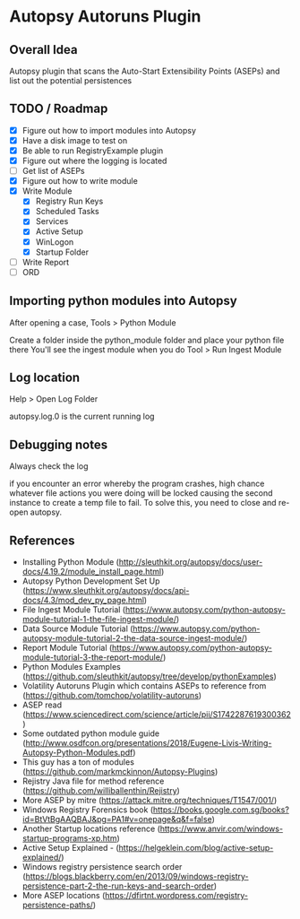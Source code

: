 # Autopsy Autoruns Plugin

## Overall Idea
Autopsy plugin that scans the Auto-Start Extensibility Points (ASEPs) and list out the potential persistences

## TODO / Roadmap
- [x] Figure out how to import modules into Autopsy
- [x] Have a disk image to test on
- [x] Be able to run RegistryExample plugin
- [x] Figure out where the logging is located
- [ ] Get list of ASEPs
- [x] Figure out how to write module
- [x] Write Module
	- [x] Registry Run Keys
    - [x] Scheduled Tasks
    - [x] Services
    - [x] Active Setup
    - [x] WinLogon
    - [x] Startup Folder
- [ ] Write Report
- [ ] ORD

## Importing python modules into Autopsy
After opening a case, Tools > Python Module

Create a folder inside the python_module folder and place your python file there
You'll see the ingest module when you do Tool > Run Ingest Module

## Log location
Help > Open Log Folder

autopsy.log.0 is the current running log

## Debugging notes

Always check the log

if you encounter an error whereby the program crashes, high chance whatever file actions you were doing will be locked causing the second instance to create a temp file to fail. To solve this, you need to close and re-open autopsy.

## References
- Installing Python Module (http://sleuthkit.org/autopsy/docs/user-docs/4.19.2/module_install_page.html)
- Autopsy Python Development Set Up (https://www.sleuthkit.org/autopsy/docs/api-docs/4.3/mod_dev_py_page.html)
- File Ingest Module Tutorial (https://www.autopsy.com/python-autopsy-module-tutorial-1-the-file-ingest-module/)
- Data Source Module Tutorial (https://www.autopsy.com/python-autopsy-module-tutorial-2-the-data-source-ingest-module/)
- Report Module Tutorial (https://www.autopsy.com/python-autopsy-module-tutorial-3-the-report-module/)
- Python Modules Examples (https://github.com/sleuthkit/autopsy/tree/develop/pythonExamples)
- Volatility Autoruns Plugin which contains ASEPs to reference from (https://github.com/tomchop/volatility-autoruns)
- ASEP read (https://www.sciencedirect.com/science/article/pii/S1742287619300362)
- Some outdated python module guide (http://www.osdfcon.org/presentations/2018/Eugene-Livis-Writing-Autopsy-Python-Modules.pdf)
- This guy has a ton of modules (https://github.com/markmckinnon/Autopsy-Plugins)
- Rejistry Java file for method reference (https://github.com/williballenthin/Rejistry)
- More ASEP by mitre (https://attack.mitre.org/techniques/T1547/001/)
- Windows Registry Forensics book (https://books.google.com.sg/books?id=BtVtBgAAQBAJ&pg=PA1#v=onepage&q&f=false)
- Another Startup locations reference (https://www.anvir.com/windows-startup-programs-xp.htm)
- Active Setup Explained - (https://helgeklein.com/blog/active-setup-explained/)
- Windows registry persistence search order (https://blogs.blackberry.com/en/2013/09/windows-registry-persistence-part-2-the-run-keys-and-search-order)
- More ASEP locations (https://dfirtnt.wordpress.com/registry-persistence-paths/)